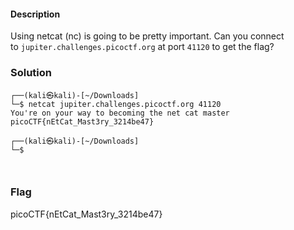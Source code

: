 #### Description

Using netcat (nc) is going to be pretty important. Can you connect to `jupiter.challenges.picoctf.org` at port `41120` to get the flag?

### Solution

```shell                                    
┌──(kali㉿kali)-[~/Downloads]
└─$ netcat jupiter.challenges.picoctf.org 41120
You're on your way to becoming the net cat master
picoCTF{nEtCat_Mast3ry_3214be47}
                                                                                                                                 
┌──(kali㉿kali)-[~/Downloads]
└─$ 



```
### Flag
picoCTF{nEtCat_Mast3ry_3214be47}